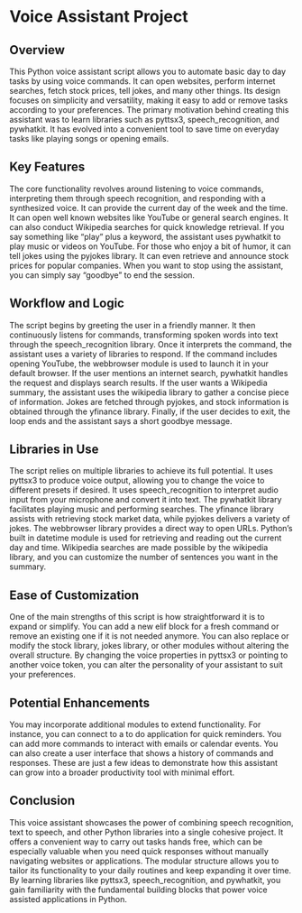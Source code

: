 # Voice Assistant Project

## Overview
This Python voice assistant script allows you to automate basic day to day tasks by using voice commands. It can open websites, perform internet searches, fetch stock prices, tell jokes, and many other things. Its design focuses on simplicity and versatility, making it easy to add or remove tasks according to your preferences. The primary motivation behind creating this assistant was to learn libraries such as pyttsx3, speech_recognition, and pywhatkit. It has evolved into a convenient tool to save time on everyday tasks like playing songs or opening emails.

## Key Features
The core functionality revolves around listening to voice commands, interpreting them through speech recognition, and responding with a synthesized voice. It can provide the current day of the week and the time. It can open well known websites like YouTube or general search engines. It can also conduct Wikipedia searches for quick knowledge retrieval. If you say something like “play” plus a keyword, the assistant uses pywhatkit to play music or videos on YouTube. For those who enjoy a bit of humor, it can tell jokes using the pyjokes library. It can even retrieve and announce stock prices for popular companies. When you want to stop using the assistant, you can simply say “goodbye” to end the session.

## Workflow and Logic
The script begins by greeting the user in a friendly manner. It then continuously listens for commands, transforming spoken words into text through the speech_recognition library. Once it interprets the command, the assistant uses a variety of libraries to respond. If the command includes opening YouTube, the webbrowser module is used to launch it in your default browser. If the user mentions an internet search, pywhatkit handles the request and displays search results. If the user wants a Wikipedia summary, the assistant uses the wikipedia library to gather a concise piece of information. Jokes are fetched through pyjokes, and stock information is obtained through the yfinance library. Finally, if the user decides to exit, the loop ends and the assistant says a short goodbye message.

## Libraries in Use
The script relies on multiple libraries to achieve its full potential. It uses pyttsx3 to produce voice output, allowing you to change the voice to different presets if desired. It uses speech_recognition to interpret audio input from your microphone and convert it into text. The pywhatkit library facilitates playing music and performing searches. The yfinance library assists with retrieving stock market data, while pyjokes delivers a variety of jokes. The webbrowser library provides a direct way to open URLs. Python’s built in datetime module is used for retrieving and reading out the current day and time. Wikipedia searches are made possible by the wikipedia library, and you can customize the number of sentences you want in the summary.

## Ease of Customization
One of the main strengths of this script is how straightforward it is to expand or simplify. You can add a new elif block for a fresh command or remove an existing one if it is not needed anymore. You can also replace or modify the stock library, jokes library, or other modules without altering the overall structure. By changing the voice properties in pyttsx3 or pointing to another voice token, you can alter the personality of your assistant to suit your preferences.

## Potential Enhancements
You may incorporate additional modules to extend functionality. For instance, you can connect to a to do application for quick reminders. You can add more commands to interact with emails or calendar events. You can also create a user interface that shows a history of commands and responses. These are just a few ideas to demonstrate how this assistant can grow into a broader productivity tool with minimal effort.

## Conclusion
This voice assistant showcases the power of combining speech recognition, text to speech, and other Python libraries into a single cohesive project. It offers a convenient way to carry out tasks hands free, which can be especially valuable when you need quick responses without manually navigating websites or applications. The modular structure allows you to tailor its functionality to your daily routines and keep expanding it over time. By learning libraries like pyttsx3, speech_recognition, and pywhatkit, you gain familiarity with the fundamental building blocks that power voice assisted applications in Python.
